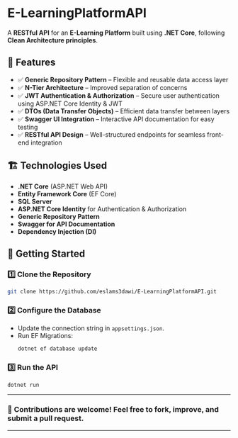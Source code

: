 # **E-LearningPlatformAPI**  

A **RESTful API** for an **E-Learning Platform** built using **.NET Core**, following **Clean Architecture principles**.  

## 📌 **Features**  

- ✅ **Generic Repository Pattern** – Flexible and reusable data access layer  
- ✅ **N-Tier Architecture** – Improved separation of concerns  
- ✅ **JWT Authentication & Authorization** – Secure user authentication using ASP.NET Core Identity & JWT  
- ✅ **DTOs (Data Transfer Objects)** – Efficient data transfer between layers  
- ✅ **Swagger UI Integration** – Interactive API documentation for easy testing  
- ✅ **RESTful API Design** – Well-structured endpoints for seamless front-end integration  

## 🏗️ **Technologies Used**  

- **.NET Core** (ASP.NET Web API)  
- **Entity Framework Core** (EF Core)  
- **SQL Server**  
- **ASP.NET Core Identity** for Authentication & Authorization  
- **Generic Repository Pattern**  
- **Swagger for API Documentation**  
- **Dependency Injection (DI)**  

## 🚀 **Getting Started**  

### 1️⃣ Clone the Repository  
```sh
git clone https://github.com/eslams3dawi/E-LearningPlatformAPI.git
```  

### 2️⃣ Configure the Database  
- Update the connection string in `appsettings.json`.  
- Run EF Migrations:  
  ```sh
  dotnet ef database update
  ```  

### 3️⃣ Run the API  
```sh
dotnet run
```

---

### 🎯 **Contributions are welcome!** Feel free to fork, improve, and submit a pull request. 

---
